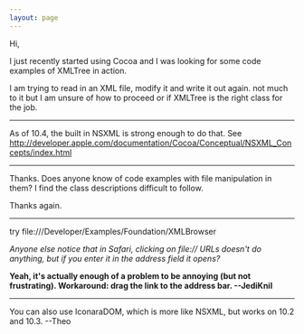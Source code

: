 ```yaml
---
layout: page
---
```




Hi,

I just recently started using Cocoa and I was looking for some code examples of XMLTree in action.

I am trying to read in an XML file, modify it and write it out again.  not much to it but I am unsure of how to proceed or if XMLTree is the right class for the job.

----

As of 10.4, the built in NSXML is strong enough to do that.  See http://developer.apple.com/documentation/Cocoa/Conceptual/NSXML_Concepts/index.html

----

Thanks.  Does anyone know of code examples with file manipulation in them?  I find the class descriptions difficult to follow.

Thanks again.

----

try file:///Developer/Examples/Foundation/XMLBrowser

*Anyone else notice that in Safari, clicking on file:// URLs doesn't do anything, but if you enter it in the address field it opens?*

**Yeah, it's actually enough of a problem to be annoying (but not frustrating). Workaround: drag the link to the address bar. --JediKnil**

----

You can also use IconaraDOM, which is more like NSXML, but works on 10.2 and 10.3. --Theo
